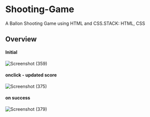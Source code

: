 # Shooting-Game
A Ballon Shooting Game using HTML and CSS.STACK: HTML, CSS

## Overview
#### Initial
![Screenshot (359)](https://user-images.githubusercontent.com/91736791/178911941-1f2e7f78-7168-4463-a925-68cc24d042ea.png)

#### onclick - updated score
![Screenshot (375)](https://user-images.githubusercontent.com/91736791/178912436-71c61780-5d97-4c6c-9846-53f8070c22a3.png)

#### on success
![Screenshot (379)](https://user-images.githubusercontent.com/91736791/178912981-b64de84c-9df8-4a81-a48e-ccd22bddd436.png)
